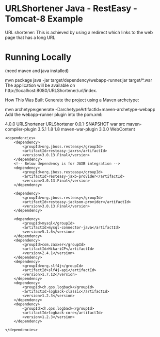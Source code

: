 # URLShortener Java - RestEasy - Tomcat-8 Example
URL shortener: This is achieved by using a redirect which links to the web page that has a long URL
# Running Locally
(need maven and java installed)

mvn package
java -jar target/dependency/webapp-runner.jar target/*.war
The application will be available on http://localhost:8080/URLShortener/url/index.

How This Was Built
Generate the project using a Maven archetype:

mvn archetype:generate -DarchetypeArtifactId=maven-archetype-webapp
Add the webapp-runner plugin into the pom.xml:

<project xmlns="http://maven.apache.org/POM/4.0.0" xmlns:xsi="http://www.w3.org/2001/XMLSchema-instance"
	xsi:schemaLocation="http://maven.apache.org/POM/4.0.0 http://maven.apache.org/xsd/maven-4.0.0.xsd">
	<modelVersion>4.0.0</modelVersion>
	<groupId>URLShortener</groupId>
	<artifactId>URLShortener</artifactId>
	<version>0.0.1-SNAPSHOT</version>
	<packaging>war</packaging>
	<build>
		<sourceDirectory>src</sourceDirectory>
		<plugins>
			<plugin>
				<artifactId>maven-compiler-plugin</artifactId>
				<version>3.5.1</version>
				<configuration>
					<source>1.8</source>
					<target>1.8</target>
				</configuration>
			</plugin>
			<plugin>
				<artifactId>maven-war-plugin</artifactId>
				<version>3.0.0</version>
				<configuration>
					<warSourceDirectory>WebContent</warSourceDirectory>
				</configuration>
			</plugin>
		</plugins>
	</build>

	<dependencies>
		<dependency>
			<groupId>org.jboss.resteasy</groupId>
			<artifactId>resteasy-jaxrs</artifactId>
			<version>3.0.13.Final</version>
		</dependency>
		<!-- Below dependency is for JAXB integration -->
		<dependency>
			<groupId>org.jboss.resteasy</groupId>
			<artifactId>resteasy-jaxb-provider</artifactId>
			<version>3.0.13.Final</version>
		</dependency>

		<dependency>
			<groupId>org.jboss.resteasy</groupId>
			<artifactId>resteasy-jackson-provider</artifactId>
			<version>3.0.13.Final</version>
		</dependency>
		
		<dependency>
			<groupId>mysql</groupId>
			<artifactId>mysql-connector-java</artifactId>
			<version>5.1.6</version>
		</dependency>
		<dependency>
			<groupId>com.zaxxer</groupId>
			<artifactId>HikariCP</artifactId>
			<version>2.4.1</version>
		</dependency>
		<dependency>
			<groupId>org.slf4j</groupId>
			<artifactId>slf4j-api</artifactId>
			<version>1.7.12</version>
		</dependency>
		<dependency>
			<groupId>ch.qos.logback</groupId>
			<artifactId>logback-classic</artifactId>
			<version>1.2.3</version>
		</dependency>
		<dependency>
			<groupId>ch.qos.logback</groupId>
			<artifactId>logback-core</artifactId>
			<version>1.2.3</version>
		</dependency>

	</dependencies>
</project>
